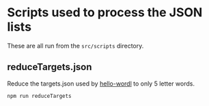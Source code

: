 # Scripts used to process the JSON lists

These are all run from the ``src/scripts`` directory.

## reduceTargets.json

Reduce the targets.json used by [hello-wordl](https://github.com/lynn/hello-wordl) to only 5 letter words.

``npm run reduceTargets``


